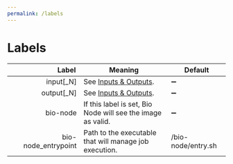 ```yaml
---
permalink: /labels
---
```


# Labels

| <div style="width:150px">Label</div> | Meaning                                                     | Default            |
| -----------------------------------: | ----------------------------------------------------------- | ------------------ |
|                            input[_N] | See [Inputs & Outputs](/inputs_outputs).                    | :heavy_minus_sign: |
|                           output[_N] | See [Inputs & Outputs](/inputs_outputs).                    | :heavy_minus_sign: |
|                             bio-node | If this label is set, Bio Node will see the image as valid. | :heavy_minus_sign: |
|                  bio-node_entrypoint | Path to the executable that will manage job execution.      | /bio-node/entry.sh |
